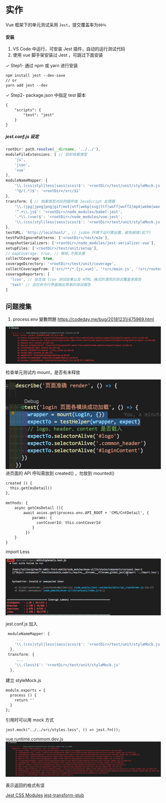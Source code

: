 # 实作
Vue 框架下的单元测试采用 `Jest`，提交覆盖率为`80％`

#### 安装
1. VS Code 中运行，可安装 Jest 插件，自动的运行测试代码
2. 使用 vue 脚手架安装过 Jest ，可跳过下面安装

✓ Step1- 通过 npm 或 yarn 进行安装
```
npm install jest --dev-save
// or
yarn add jest --dev
```
✓ Step2- package.json 中指定 test 脚本
```
{
    "scripts": {
        "test": "jest"
    }
}
```

##### jest.conf.js 设定
```js
rootDir: path.resolve(__dirname, '../../'),
moduleFileExtensions: [ // 目标档案类型
    'js',
    'json',
    'vue'
],
moduleNameMapper: { 
	'\\.(css|styl|less|sass|scss)$': '<rootDir>/test/unit/styleMock.js', // import less 问题
    '^@/(.*)$': '<rootDir>/src/$1'
},
transform: { // 档案类型对应的插件做 JavaScript 处理器
	'\\.(jpg|jpeg|png|gif|eot|otf|webp|svg|ttf|woff|woff2|mp4|webm|wav|mp3|m4a|aac|oga)$': '<rootDir>/test/unit/assets.transform.js',
    '^.+\\.js$': '<rootDir>/node_modules/babel-jest',
    '.*\\.(vue)$': '<rootDir>/node_modules/vue-jest',
    '\\.(css|styl|less|sass|scss)$': '<rootDir>/test/unit/styleMock.js'
},
testURL: 'http://localhost/', // jsdom 环境下运行需设置，避免报错(如下)
testPathIgnorePatterns: ['<rootDir>/test/e2e'],
snapshotSerializers: ['<rootDir>/node_modules/jest-serializer-vue'],
setupFiles: ['<rootDir>/test/unit/setup'],
// mapCoverage: true, // 移除,不再支援
collectCoverage: true,
coverageDirectory: '<rootDir>/test/unit/coverage',
collectCoverageFrom: ['src/**/*.{js,vue}', '!src/main.js', '!src/router/index.js', '!**/node_modules/**', '!**/node_modules/**'],
coverageReporters: [
  'lcov', // 会生成 lcov 测试结果以及 HTML 格式的漂亮的测试覆盖率报告
  'text' // 会在命令行界面输出简单的测试报告
]

```

## 问题搜集
1. process.env 變數問題
https://codeday.me/bug/20181231/475969.html

![](../.vuepress/public/img/54b41661-1a35-40d4-a651-adb7334fc0e2.png)

检查单元测试内 mount，是否有未释放

![](../.vuepress/public/img/55a7604a-28eb-4276-b12b-9ebd2726c902.png)
进页面的 API 呼叫需放到 created() ，勿放到 mounted()
```
created () {
  this.getCmsDetail()
},

methods: {
	async getCmsDetail (){
		await axios.get(process.env.API_ROOT + 'CMS/CntDetail', {
	        params: {
	          contCoverId: this.contCoverId
	        }
	     })
	}
}
```
import Less 

![](../.vuepress/public/img/df011cc5-0c56-48a5-9ed2-0b576a784480.png)

jest.conf.js 加入
```javascript
 moduleNameMapper: {
	 ...
    '\\.(css|styl|less|sass|scss)$': '<rootDir>/test/unit/styleMock.js',
  },
 transform: {
	 ...
    '\\.(less)$': '<rootDir>/test/unit/styleMock.js'
  },
```
建立 styleMock.js
```
module.exports = {
  process () {
    return ''
  }
};
```
引用时可以用 mock 方式
```
jest.mock("../../src/styles.less", () => jest.fn());
```


vue.runtime.commom.dev.js
![Alt text](../.vuepress/public/img/3425b0b9-bc67-45b0-afc2-5d67a9ad2349.png)

表示返回的格式有误


[Jest CSS Modules](https://www.npmjs.com/package/jest-css-modules)
[jest-transform-stub]()
